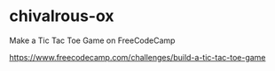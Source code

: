 # chivalrous-ox
Make a Tic Tac Toe Game on FreeCodeCamp



https://www.freecodecamp.com/challenges/build-a-tic-tac-toe-game
